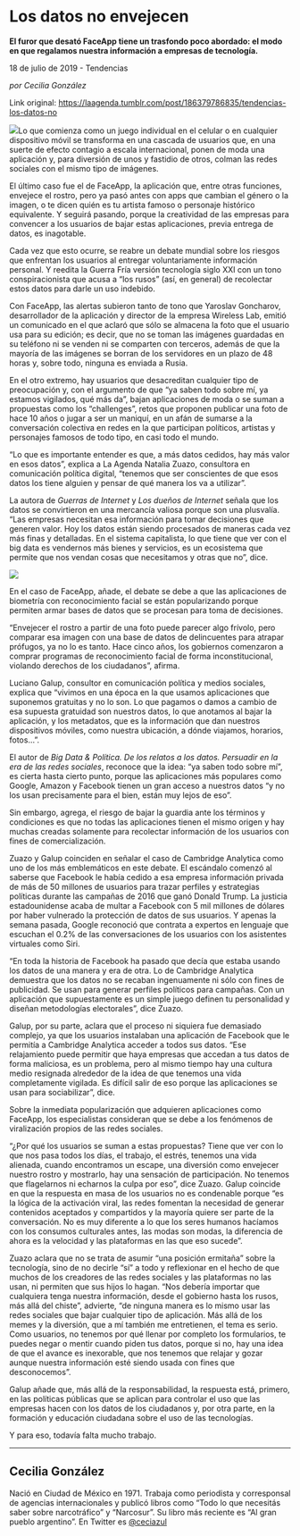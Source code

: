 # Los datos no envejecen

**El furor que desató FaceApp tiene un trasfondo poco abordado: el modo en que regalamos nuestra información a empresas de tecnología.**

18 de julio de 2019 - Tendencias

_por Cecilia González_

Link original: https://laagenda.tumblr.com/post/186379786835/tendencias-los-datos-no

![](https://64.media.tumblr.com/3b91b2458d0b693b34ef7a09dfadf2fb/36fda75051116daf-35/s500x750/28b1516bb55694c87f0bcb9e3486df4098371c02.jpg)Lo
que comienza como un juego individual en el celular o en cualquier
dispositivo móvil se transforma en una cascada de usuarios que, en
una suerte de efecto contagio a escala internacional, ponen de moda
una aplicación y, para diversión de unos y fastidio de otros,
colman las redes sociales con el mismo tipo de imágenes.

El
último caso fue el de FaceApp, la aplicación que, entre otras
funciones, envejece el rostro, pero ya pasó antes con apps que
cambian el género o la imagen, o te dicen quién es tu artista
famoso o personaje histórico equivalente. Y seguirá pasando, porque
la creatividad de las empresas para convencer a los usuarios de bajar
estas aplicaciones, previa entrega de datos, es inagotable.

Cada
vez que esto ocurre, se reabre un debate mundial sobre los riesgos
que enfrentan los usuarios al entregar voluntariamente información
personal. Y reedita la Guerra Fría versión tecnología siglo XXI
con un tono conspiracionista que acusa a “los rusos” (así, en
general) de recolectar estos datos para darle un uso indebido.

Con
FaceApp, las alertas subieron tanto de tono que Yaroslav Goncharov,
desarrollador de la aplicación y director de la empresa Wireless
Lab, emitió un comunicado en el que aclaró que sólo se almacena la
foto que el usuario usa para su edición; es decir, que no se toman
las imágenes guardadas en su teléfono ni se venden ni se comparten
con terceros, además de que la mayoría de las imágenes se borran
de los servidores en un plazo de 48 horas y, sobre todo, ninguna es
enviada a Rusia.

En
el otro extremo, hay usuarios que desacreditan cualquier tipo de
preocupación y, con el argumento de que “ya saben todo sobre mí,
ya estamos vigilados, qué más da”, bajan aplicaciones de moda o
se suman a propuestas como los “challenges”, retos que proponen
publicar una foto de hace 10 años o jugar a ser un maniquí, en un
afán de sumarse a la conversación colectiva en redes en la que
participan políticos, artistas y personajes famosos de todo tipo, en
casi todo el mundo.

“Lo
que es importante entender es que, a más datos cedidos, hay más
valor en esos datos”, explica a La Agenda Natalia Zuazo, consultora
en comunicación política digital, “tenemos que ser conscientes de
que esos datos los tiene alguien y pensar de qué manera los va a
utilizar”.

La
autora de *Guerras de Internet* y *Los dueños de Internet* señala que los datos se convirtieron en una mercancía valiosa
porque son una plusvalía. “Las empresas necesitan esa información
para tomar decisiones que generen valor. Hoy los datos están siendo
procesados de maneras cada vez más finas y detalladas. En el sistema
capitalista, lo que tiene que ver con el big data es vendernos más
bienes y servicios, es un ecosistema que permite que nos vendan cosas
que necesitamos y otras que no”, dice.

![](https://64.media.tumblr.com/df067d1f750824ee202a116f79df62c3/36fda75051116daf-f9/s500x750/e495b461a421b5ccf7c6eecf14eba174a3fdde97.jpg)


En
el caso de FaceApp, añade, el debate se debe a que las aplicaciones
de biometría con reconocimiento facial se están popularizando
porque permiten armar bases de datos que se procesan para toma de
decisiones.

“Envejecer
el rostro a partir de una foto puede parecer algo frívolo, pero
comparar esa imagen con una base de datos de delincuentes para
atrapar prófugos, ya no lo es tanto. Hace cinco años, los gobiernos
comenzaron a comprar programas de reconocimiento facial de forma
inconstitucional, violando derechos de los ciudadanos”, afirma.

Luciano
Galup, consultor en comunicación política y medios sociales,
explica que “vivimos en una época en la que usamos aplicaciones
que suponemos gratuitas y no lo son. Lo que pagamos o damos a cambio
de esa supuesta gratuidad son nuestros datos, lo que anotamos al
bajar la aplicación, y los metadatos, que es la información que dan
nuestros dispositivos móviles, como nuestra ubicación, a dónde
viajamos, horarios, fotos…”.  


El
autor de *Big Data & Política. De los relatos a los datos.
Persuadir en la era de las redes sociales*, reconoce que la idea:
“ya saben todo sobre mí”, es cierta hasta cierto punto, porque
las aplicaciones más populares como Google, Amazon y Facebook tienen
un gran acceso a nuestros datos “y no los usan precisamente para el
bien, están muy lejos de eso”.

Sin
embargo, agrega, el riesgo de bajar la guardia ante los términos y
condiciones es que no todas las aplicaciones tienen el mismo origen y
hay muchas creadas solamente para recolectar información de los
usuarios con fines de comercialización.

Zuazo
y Galup coinciden en señalar el caso de Cambridge Analytica como uno
de los más emblemáticos en este debate. El escándalo comenzó al
saberse que Facebook le había cedido a esa empresa información
privada de más de 50 millones de usuarios para trazar perfiles y
estrategias políticas durante las campañas de 2016 que ganó Donald
Trump. La justicia estadounidense acaba de multar a Facebook con 5 mil
millones de dólares por haber vulnerado la protección de datos de
sus usuarios. Y apenas la semana pasada, Google reconoció que
contrata a expertos en lenguaje que escuchan el 0.2% de las
conversaciones de los usuarios con los asistentes virtuales como
Siri.

“En
toda la historia de Facebook ha pasado que decía que estaba usando
los datos de una manera y era de otra. Lo de Cambridge Analytica
demuestra que los datos no se recaban ingenuamente ni sólo con fines
de publicidad. Se usan para generar perfiles políticos para
campañas. Con un aplicación que supuestamente es un simple juego
definen tu personalidad y diseñan metodologías electorales”, dice
Zuazo.

Galup,
por su parte, aclara que el proceso ni siquiera fue demasiado
complejo, ya que los usuarios instalaban una aplicación de Facebook
que le permitía a Cambridge Analytica acceder a todos sus datos.
“Ese relajamiento puede permitir que haya empresas que accedan a
tus datos de forma maliciosa, es un problema, pero al mismo tiempo
hay una cultura medio resignada alrededor de la idea de que tenemos
una vida completamente vigilada. Es difícil salir de eso porque las
aplicaciones se usan para sociabilizar”, dice. 


Sobre
la inmediata popularización que adquieren aplicaciones como FaceApp,
los especialistas consideran que se debe a los fenómenos de
viralización propios de las redes sociales.

“¿Por
qué los usuarios se suman a estas propuestas? Tiene que ver con lo
que nos pasa todos los días, el trabajo, el estrés, tenemos una
vida alienada, cuando encontramos un escape, una diversión como
envejecer nuestro rostro y mostrarlo, hay una sensación de
participación. No tenemos que flagelarnos ni echarnos la culpa por
eso”, dice Zuazo. Galup coincide en que la respuesta en masa de los
usuarios no es condenable porque “es la lógica de la activación
viral, las redes fomentan la necesidad de generar contenidos
aceptados y compartidos y la mayoría quiere ser parte de la
conversación. No es muy diferente a lo que los seres humanos
hacíamos con los consumos culturales antes, las modas son modas, la
diferencia de ahora es la velocidad y las plataformas en las que eso
sucede”. 


Zuazo
aclara que no se trata de asumir “una posición ermitaña” sobre
la tecnología, sino de no decirle “sí” a todo y reflexionar en
el hecho de que muchos de los creadores de las redes sociales y las
plataformas no las usan, ni permiten que sus hijos lo hagan. “Nos
debería importar que cualquiera tenga nuestra información, desde el
gobierno hasta los rusos, más allá del chiste”, advierte, “de
ninguna manera es lo mismo usar las redes sociales que bajar
cualquier tipo de aplicación. Más allá de los memes y la
diversión, que a mí también me entretienen, el tema es serio. Como
usuarios, no tenemos por qué llenar por completo los formularios, te
puedes negar o mentir cuando piden tus datos, porque si no, hay una
idea de que el avance es inexorable, que nos tenemos que relajar y
gozar aunque nuestra información esté siendo usada con fines que
desconocemos”.

Galup
añade que, más allá de la responsabilidad, la respuesta está,
primero, en las políticas públicas que se aplican para controlar el
uso que las empresas hacen con los datos de los ciudadanos y, por
otra parte, en la formación y educación ciudadana sobre el uso de
las tecnologías.

Y
para eso, todavía falta mucho trabajo.



---

Cecilia González
----------------

 Nació en Ciudad de México en 1971. Trabaja como periodista y corresponsal de agencias internacionales y publicó libros como “Todo lo que necesitás saber sobre narcotráfico” y “Narcosur”. Su libro más reciente es “Al gran pueblo argentino”. En Twitter es [@ceciazul](https://twitter.com/ceciazul) 

